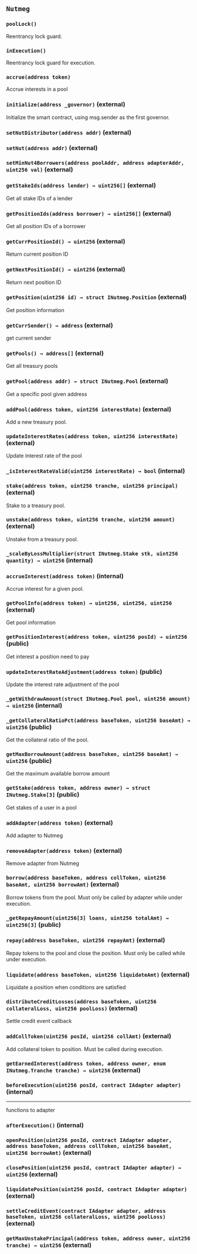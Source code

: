## `Nutmeg`





### `poolLock()`



Reentrancy lock guard.

### `inExecution()`



Reentrancy lock guard for execution.

### `accrue(address token)`



Accrue interests in a pool


### `initialize(address _governor)` (external)



Initialize the smart contract, using msg.sender as the first governor.

### `setNutDistributor(address addr)` (external)





### `setNut(address addr)` (external)





### `setMinNut4Borrowers(address poolAddr, address adapterAddr, uint256 val)` (external)





### `getStakeIds(address lender) → uint256[]` (external)

Get all stake IDs of a lender



### `getPositionIds(address borrower) → uint256[]` (external)

Get all position IDs of a borrower



### `getCurrPositionId() → uint256` (external)

Return current position ID



### `getNextPositionId() → uint256` (external)

Return next position ID



### `getPosition(uint256 id) → struct INutmeg.Position` (external)

Get position information



### `getCurrSender() → address` (external)



get current sender

### `getPools() → address[]` (external)



Get all treasury pools

### `getPool(address addr) → struct INutmeg.Pool` (external)



Get a specific pool given address

### `addPool(address token, uint256 interestRate)` (external)



Add a new treasury pool.


### `updateInterestRates(address token, uint256 interestRate)` (external)



Update interest rate of the pool


### `_isInterestRateValid(uint256 interestRate) → bool` (internal)





### `stake(address token, uint256 tranche, uint256 principal)` (external)

Stake to a treasury pool.




### `unstake(address token, uint256 tranche, uint256 amount)` (external)

Unstake from a treasury pool.




### `_scaleByLossMultiplier(struct INutmeg.Stake stk, uint256 quantity) → uint256` (internal)





### `accrueInterest(address token)` (internal)

Accrue interest for a given pool.




### `getPoolInfo(address token) → uint256, uint256, uint256` (external)

Get pool information




### `getPositionInterest(address token, uint256 posId) → uint256` (public)

Get interest a position need to pay




### `updateInterestRateAdjustment(address token)` (public)



Update the interest rate adjustment of the pool


### `_getWithdrawAmount(struct INutmeg.Pool pool, uint256 amount) → uint256` (internal)





### `_getCollateralRatioPct(address baseToken, uint256 baseAmt) → uint256` (public)



Get the collateral ratio of the pool.


### `getMaxBorrowAmount(address baseToken, uint256 baseAmt) → uint256` (public)

Get the maximum available borrow amount




### `getStake(address token, address owner) → struct INutmeg.Stake[3]` (public)

Get stakes of a user in a pool




### `addAdapter(address token)` (external)



Add adapter to Nutmeg


### `removeAdapter(address token)` (external)



Remove adapter from Nutmeg


### `borrow(address baseToken, address collToken, uint256 baseAmt, uint256 borrowAmt)` (external)

Borrow tokens from the pool. Must only be called by adapter while under execution.




### `_getRepayAmount(uint256[3] loans, uint256 totalAmt) → uint256[3]` (public)





### `repay(address baseToken, uint256 repayAmt)` (external)

Repay tokens to the pool and close the position. Must only be called while under execution.




### `liquidate(address baseToken, uint256 liquidateAmt)` (external)

Liquidate a position when conditions are satisfied




### `distributeCreditLosses(address baseToken, uint256 collateralLoss, uint256 poolLoss)` (external)

Settle credit event callback




### `addCollToken(uint256 posId, uint256 collAmt)` (external)

Add collateral token to position. Must be called during execution.




### `getEarnedInterest(address token, address owner, enum INutmeg.Tranche tranche) → uint256` (external)





### `beforeExecution(uint256 posId, contract IAdapter adapter)` (internal)

-------------------------------------------------------------------
functions to adapter



### `afterExecution()` (internal)





### `openPosition(uint256 posId, contract IAdapter adapter, address baseToken, address collToken, uint256 baseAmt, uint256 borrowAmt)` (external)





### `closePosition(uint256 posId, contract IAdapter adapter) → uint256` (external)





### `liquidatePosition(uint256 posId, contract IAdapter adapter)` (external)





### `settleCreditEvent(contract IAdapter adapter, address baseToken, uint256 collateralLoss, uint256 poolLoss)` (external)





### `getMaxUnstakePrincipal(address token, address owner, uint256 tranche) → uint256` (external)






